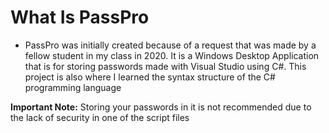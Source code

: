 # What Is PassPro
* PassPro was initially created because of a request that was made by a fellow student in my class in 2020. It is a Windows Desktop Application that is for storing passwords made with Visual Studio using C#. This project is also where I learned the syntax structure of the C# programming language

**Important Note:** Storing your passwords in it is not recommended due to the lack of security in one of the script files 
